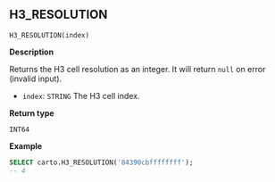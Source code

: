 ## H3_RESOLUTION

```sql:signature
H3_RESOLUTION(index)
```

**Description**

Returns the H3 cell resolution as an integer. It will return `null` on error (invalid input).

* `index`: `STRING` The H3 cell index.

**Return type**

`INT64`

**Example**

```sql
SELECT carto.H3_RESOLUTION('84390cbffffffff');
-- 4
```
